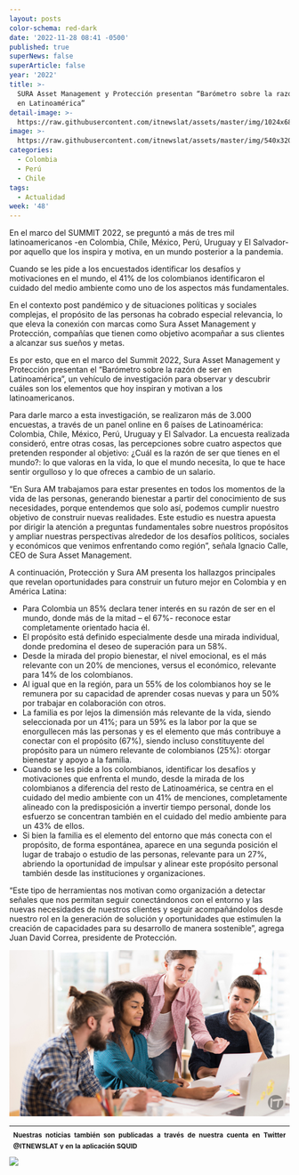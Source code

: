 ```yaml
---
layout: posts
color-schema: red-dark
date: '2022-11-28 08:41 -0500'
published: true
superNews: false
superArticle: false
year: '2022'
title: >-
  SURA Asset Management y Protección presentan “Barómetro sobre la razón de ser
  en Latinoamérica”
detail-image: >-
  https://raw.githubusercontent.com/itnewslat/assets/master/img/1024x680/jovenes-en-reunion-g.jpg
image: >-
  https://raw.githubusercontent.com/itnewslat/assets/master/img/540x320/jovenes-en-reunion-p.jpg
categories:
  - Colombia
  - Perú
  - Chile
tags:
  - Actualidad
week: '48'
---
```

En el marco del SUMMIT 2022, se preguntó a más de tres mil latinoamericanos -en Colombia, Chile, México, Perú, Uruguay y El Salvador- por aquello que los inspira y motiva, en un mundo posterior a la pandemia.
 
Cuando se les pide a los encuestados identificar los desafíos y motivaciones en el mundo, el 41% de los colombianos identificaron el cuidado del medio ambiente como uno de los aspectos más fundamentales.
 
En el contexto post pandémico y de situaciones políticas y sociales complejas, el propósito de las personas ha cobrado especial relevancia, lo que eleva la conexión con marcas como Sura Asset Management y Protección, compañías que tienen como objetivo acompañar a sus clientes a alcanzar sus sueños y metas.

Es por esto, que en el marco del Summit 2022, Sura Asset Management y Protección presentan el “Barómetro sobre la razón de ser en Latinoamérica”, un vehículo de investigación para observar y descubrir cuáles son los elementos que hoy inspiran y motivan a los latinoamericanos.
 
Para darle marco a esta investigación, se realizaron más de 3.000 encuestas, a través de un panel online en 6 países de Latinoamérica: Colombia, Chile, México, Perú, Uruguay y El Salvador. La encuesta realizada consideró, entre otras cosas, las percepciones sobre cuatro aspectos que pretenden responder al objetivo: ¿Cuál es la razón de ser que tienes en el mundo?: lo que valoras en la vida, lo que el mundo necesita, lo que te hace sentir orgulloso y lo que ofreces a cambio de un salario.
 
“En Sura AM trabajamos para estar presentes en todos los momentos de la vida de las personas, generando bienestar a partir del conocimiento de sus necesidades, porque entendemos que solo así, podemos cumplir nuestro objetivo de construir nuevas realidades. Este estudio es nuestra apuesta por dirigir la atención a preguntas fundamentales sobre nuestros propósitos y ampliar nuestras perspectivas alrededor de los desafíos políticos, sociales y económicos que venimos enfrentando como región”, señala Ignacio Calle, CEO de Sura Asset Management.
 
A continuación, Protección y Sura AM presenta los hallazgos principales que revelan oportunidades para construir un futuro mejor en Colombia y en América Latina:
 
- Para Colombia un 85% declara tener interés en su razón de ser en el mundo, donde más de la mitad – el 67%- reconoce estar completamente orientado hacia él.
- El propósito está definido especialmente desde una mirada individual, donde predomina el deseo de superación para un 58%.
- Desde la mirada del propio bienestar, el nivel emocional, es el más relevante con un 20% de menciones, versus el económico, relevante para 14% de los colombianos.
- Al igual que en la región, para un 55% de los colombianos hoy se le remunera por su capacidad de aprender cosas nuevas y para un 50% por trabajar en colaboración con otros.
- La familia es por lejos la dimensión más relevante de la vida, siendo seleccionada por un 41%; para un 59% es la labor por la que se enorgullecen más las personas y es el elemento que más contribuye a conectar con el propósito (67%), siendo incluso constituyente del propósito para un número relevante de colombianos (25%): otorgar bienestar y apoyo a la familia.
- Cuando se les pide a los colombianos, identificar los desafíos y motivaciones que enfrenta el mundo, desde la mirada de los colombianos a diferencia del resto de Latinoamérica, se centra en el cuidado del medio ambiente con un 41% de menciones, completamente alineado con la predisposición a invertir tiempo personal, donde los esfuerzo se concentran también en el cuidado del medio ambiente para un 43% de ellos.
- Si bien la familia es el elemento del entorno que más conecta con el propósito, de forma espontánea, aparece en una segunda posición el lugar de trabajo o estudio de las personas, relevante para un 27%, abriendo la oportunidad de impulsar y alinear este propósito personal también desde las instituciones y organizaciones.

 
“Este tipo de herramientas nos motivan como organización a detectar señales que nos permitan seguir conectándonos con el entorno y las nuevas necesidades de nuestros clientes y seguir acompañándolos desde nuestro rol en la generación de solución y oportunidades que estimulen la creación de capacidades para su desarrollo de manera sostenible”, agrega Juan David Correa, presidente de Protección.

![](https://raw.githubusercontent.com/itnewslat/assets/master/img/540x320/jovenes-en-reunion-p.jpg)

<table style="height: 42px;" width="569">
<tbody>
<tr>
<td style="text-align: justify;"><sub><strong>Nuestras noticias también son publicadas a través de nuestra cuenta en Twitter <a href="https://twitter.com/itnewslat?lang=es">@ITNEWSLAT</a> y en la aplicación <a href="https://squidapp.co/en/">SQUID</a></strong></sub></td>
</tr>
</tbody>
</table>

<img src="https://tracker.metricool.com/c3po.jpg?hash=56f88a41e39ab42c063cc51676587a04"/>